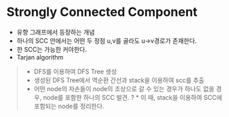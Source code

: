 # Strongly Connected Component
* 유향 그래프에서 등장하는 개념
* 하나의 SCC 안에서는 어떤 두 정점 u,v를 골라도 u->v경로가 존재한다.
* 한 SCC는 가능한 커야한다.
* Tarjan algorithm
> * DFS를 이용하여 DFS Tree 생성
> * 생성된 DFS Tree에서 역순환 간선과 stack을 이용하여 scc를 추출
> * 어떤 node의 자손들이 node의 조상으로 갈 수 있는 경우가 하나도 없을 경우, node를 포함한 하나의 SCC 발견.
? * 이 때, stack을 이용하여 SCC에 포함되는 node를 정리한다.
